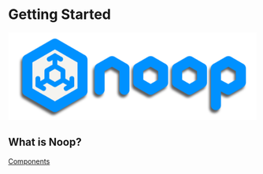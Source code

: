 # Getting Started

![Noop Logo](/docs/assets/logo.png)

## What is Noop?

[Components](/docs/components)
